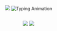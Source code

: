 <div align="center">

<!-- Premium Animated Header -->
<img src="https://capsule-render.vercel.app/api?type=waving&height=300&text=⚡%20Assalomu%20Alaykum!%20⚡&desc=Aziz%20🚀%20Backend%20Developer&descAlignY=65&fontColor=ffffff&fontSize=38&fontAlignY=32&animation=fadeIn&fontAlign=50&color=gradient&gradient=667eea,764ba2,4facfe,00f2fe&stroke=ffffff&strokeWidth=3" />

<!-- Typing Animation -->
<img src="https://readme-typing-svg.herokuapp.com?font=JetBrains+Mono&weight=700&size=24&duration=2000&pause=800&color=4FACFE&center=true&vCenter=true&width=750&lines=⚡+Building+Reliable+Backends+⚡;🚀+Python+%7C+Django+%7C+FastAPI+🚀;💎+Crafting+Clean+Code+💎;🔥+Discipline+is+Freedom+🔥" alt="Typing Animation" />

<!-- Badges -->
<div style="margin: 30px 0;">
<img src="https://img.shields.io/badge/🏠_Uzbekistan_🇺🇿-4FACFE?style=for-the-badge&logo=home&logoColor=white&labelColor=667eea" />
<img src="https://img.shields.io/badge/💻_Backend_Developer_🐍-00F2FE?style=for-the-badge&logo=python&logoColor=white&labelColor=667eea" />
<img src="https://img.shields.io/badge/🎯_Backend_Specialist_⚡-764ba2?style=for-the-badge&logo=server&logoColor=white&_
